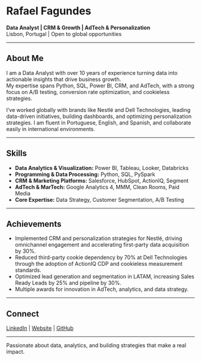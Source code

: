 # Rafael Fagundes  
**Data Analyst | CRM & Growth | AdTech & Personalization**  
Lisbon, Portugal | Open to global opportunities  

---

## About Me  
I am a Data Analyst with over 10 years of experience turning data into actionable insights that drive business growth.  
My expertise spans Python, SQL, Power BI, CRM, and AdTech, with a strong focus on A/B testing, conversion rate optimization, and cookieless strategies.  

I’ve worked globally with brands like Nestlé and Dell Technologies, leading data-driven initiatives, building dashboards, and optimizing personalization strategies. I am fluent in Portuguese, English, and Spanish, and collaborate easily in international environments.  

---

## Skills  
- **Data Analytics & Visualization:** Power BI, Tableau, Looker, Databricks  
- **Programming & Data Processing:** Python, SQL, PySpark  
- **CRM & Marketing Platforms:** Salesforce, HubSpot, ActionIQ, Segment  
- **AdTech & MarTech:** Google Analytics 4, MMM, Clean Rooms, Paid Media  
- **Core Expertise:** Data Strategy, Customer Segmentation, A/B Testing  

---

## Achievements  
- Implemented CRM and personalization strategies for Nestlé, driving omnichannel engagement and accelerating first-party data acquisition by 30%.  
- Reduced third-party cookie dependency by 70% at Dell Technologies through the adoption of ActionIQ CDP and cookieless measurement standards.  
- Optimized lead generation and segmentation in LATAM, increasing Sales Ready Leads by 25% and pipeline by 30%.  
- Multiple awards for innovation in AdTech, analytics, and data strategy.  

---

## Connect  
[LinkedIn](https://www.linkedin.com/in/rsfagundes) | [Website](https://rsfagundes.com) | [GitHub](https://github.com/rs-fagundes)  

---

Passionate about data, analytics, and building strategies that make a real impact.

